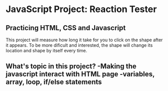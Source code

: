 # JavaScript Project: Reaction Tester

## Practicing HTML, CSS and Javascript

This project will measure how long it take for you to click on the shape after it appears. To be more dificult and interested, the shape will change its location and shape by itself every time. 


What's topic in this project?
-Making the javascript interact with HTML page
-variables, array, loop, if/else statements
-


